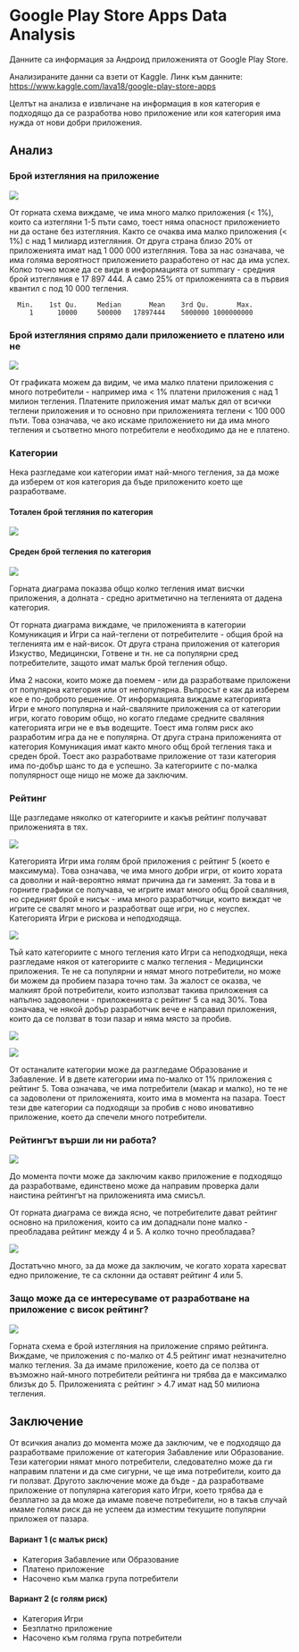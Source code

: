 # Google Play Store Apps Data Analysis

Данните са информация за Андроид приложенията от Google Play Store.

Анализираните данни са взети от Kaggle. Линк към данните: https://www.kaggle.com/lava18/google-play-store-apps

Целтът на анализа е извличане на информация в коя категория е подходящо да се разработва ново приложение или коя категория има нужда от нови добри приложения.

## Анализ

### Брой изтегляния на приложение

![](https://i.imgur.com/tlksWUx.png)

От горната схема виждаме, че има много малко приложения (< 1%), които са изтегляни 1-5 пъти само, тоест няма опасност приложението ни да остане без изтегляния. Както се очаква има малко приложения (< 1%) с над 1 милиард изтегляния. От друга страна близо 20% от приложенията имат над 1 000 000 изтегляния. Това за нас означава, че има голяма вероятност приложението разработено от нас да има успех. Колко точно може да се види в информацията от summary - средния брой изтегляния е 17 897 444. А само 25% от приложенията са в първия квантил с под 10 000 тегления.

      Min.    1st Qu.     Median       Mean    3rd Qu.       Max. 
         1      10000     500000   17897444    5000000 1000000000 


### Брой изтегляния спрямо дали приложението е платено или не

![](https://i.imgur.com/Vkz4oAu.png)

От графиката можем да видим, че има малко платени приложения с много потребители - например има < 1% платени приложения с над 1 милион тегления. Платените приложения имат малък дял от всички теглени приложения и то основно при приложенията теглени < 100 000 пъти. Това означава, че ако искаме приложението ни да има много тегления и съответно много потребители е необходимо да не е платено.



### Категории

Нека разгледаме кои категории имат най-много тегления, за да може да изберем от коя категория да бъде приложенито което ще разработваме.

#### Тотален брой тегляния по категория

![](https://i.imgur.com/xtn4SQB.png)

#### Среден брой тегления по категория

![](https://i.imgur.com/RIyDJKp.png)

Горната диаграма показва общо колко тегления имат висчки приложения, а долната - средно аритметично на тегленията от дадена категория.

От горната диаграма виждаме, че приложенията в категории Комуникация и Игри са най-теглени от потребителите - общия брой на тегленията им е най-висок. От друга страна приложения от категория Изкуство, Медицински, Готвене и тн. не са популярни сред потребителите, защото имат малък брой тегления общо.

Има 2 насоки, които може да поемем - или да разработваме приложени от популярна категория или от непопулярна. Въпросът е как да изберем кое е по-доброто решение. От информацията виждаме категорията Игри е много популярна и най-сваляните приложения са от категории игри, когато говорим общо, но когато гледаме средните сваляния категорията игри не е във водещите. Тоест има голям риск ако разработим игра да не е популярна. От друга страна приложенията от категория Комуникация имат както много общ брой тегления така и среден брой. Тоест ако разработваме приложение от тази категория има по-добър шанс то да е успешно. За категориите с по-малка популярност още нищо не може да заключим.



### Рейтинг

Ще разгледаме няколко от категориите и какъв рейтинг получават приложенията в тях.

![](https://i.imgur.com/Obxb9by.png)

Категорията Игри има голям брой приложения с рейтинг 5 (което е максимума). Това означава, че има много добри игри, от които хората са доволни и най-вероятно нямат причина да ги заменят. За това и в горните графики се получава, че игрите имат много общ брой сваляния, но средният брой е нисък - има много разработчици, които виждат че игрите се свалят много и разработват още игри, но с неуспех. Категорията Игри е рискова и неподходяща.

![](https://i.imgur.com/FlkiNs0.png)

Тъй като категориите с много тегления като Игри са неподходящи, нека разгледаме някоя от категориите с малко тегления - Медицински приложения. Те не са популярни и нямат много потребители, но може би можем да пробием пазара точно там. За жалост се оказва, че малкият брой потребители, които използват такива приложения са напълно задоволени - приложенията с рейтинг 5 са над 30%. Това означава, че някой добър разработчик вече е направил приложения, които да се ползват в този пазар и няма място за пробив.

![](https://i.imgur.com/a7bE582.png)

![](https://i.imgur.com/BrJvPjc.png)

От останалите категории може да разгледаме Образование и Забавление. И в двете категории има по-малко от 1% приложения с рейтинг 5. Това означава, че има потребители (макар и малко), но те не са задоволени от приложенията, които има в момента на пазара. Тоест тези две категории са подходящи за пробив с ново иновативно приложение, което да спечели много потребители.



### Рейтингът върши ли ни работа?

![](https://i.imgur.com/dsYUPsq.png)

До момента почти може да заключим какво приложение е подходящо да разработваме, единствено може да направим проверка дали наистина рейтингът на приложенията има смисъл.

От горната диаграма се вижда ясно, че потребителите дават рейтинг основно на приложения, които са им допаднали поне малко - преобладава рейтинг между 4 и 5. А колко точно преобладава?

![](https://i.imgur.com/hjAJAPz.png)

Достатъчно много, за да може да заключим, че когато хората харесват едно приложение, те са склонни да оставят рейтинг 4 или 5.



### Защо може да се интересуваме от разработване на приложение с висок рейтинг?

![](https://i.imgur.com/jKSmtLv.png)

Горната схема е брой изтегляния на приложение спрямо рейтинга. Виждаме, че приложения с по-малко от 4.5 рейтинг имат незначително малко тегления. За да имаме приложение, което да се ползва от възможно най-много потребители рейтинга ни трябва да е максималко близък до 5. Приложенията с рейтинг > 4.7 имат над 50 милиона тегления.

## Заключение

От всичкия анализ до момента може да заключим, че е подходящо да разработваме приложение от категория Забавление или Образование. Тези категории нямат много потребители, следователно може да ги направим платени и да сме сигурни, че ще има потребители, които да ги ползват. Другото заключение може да бъде - да разработваме приложение от популярна категория като Игри, което трябва да е безплатно за да може да имаме повече потребители, но в такъв случай имаме голям риск да не успеем да изместим текущите популярни приложея от пазара.

#### Вариант 1 (с малък риск)

- Категория Забавление или Образование
- Платено приложение
- Насочено към малка група потребители

#### Вариант 2 (с голям риск)

- Категория Игри
- Безплатно приложение
- Насочено към голяма група потребители





